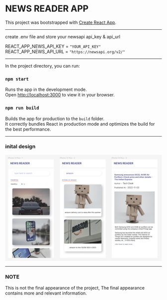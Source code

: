 # NEWS READER APP
This project was bootstrapped with [Create React App](https://github.com/facebook/create-react-app).
<hr>

create .env file and store your newsapi api_key & api_url

REACT_APP_NEWS_API_KEY  = `"YOUR_API_KEY"` \
REACT_APP_NEWS_API_URL = `"https://newsapi.org/v2/"` 
<hr>

In the project directory, you can run:
### `npm start`
Runs the app in the development mode.\
Open [http://localhost:3000](http://localhost:3000) to view it in your browser.

### `npm run build`
Builds the app for production to the `build` folder.\
It correctly bundles React in production mode and optimizes the build for the best performance.
<hr>

### inital design
<img src="https://raw.githubusercontent.com/niththish/Designs/main/news%20reader%20app.png">
<hr>

### NOTE
This is not the final appearance of the project, The final appearance contains more and relevant information.
